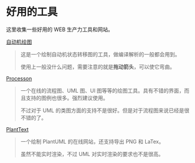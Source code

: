 # 好用的工具

这里收集一些好用的 WEB 生产力工具和网站。

[自动机绘图](http://madebyevan.com/fsm/)

> 这是一个绘制自动机状态转移图的工具，做编译解析的一般都会用到。
>
> 使用上一般没什么问题，需要注意的就是**拖动箭头**，可以使它弯曲。

[Processon](https://www.processon.com/)

> 一个在线的流程图、UML 图、UI 图等等的绘图工具。具有不错的界面，而且支持的图例也很多。强烈建议使用。
>
> 不过对于 UML 的类图方面的支持不是很好。但是对于流程图来说已经是很不错的了。

[PlantText](http://www.planttext.com/planttext)

> 一个绘制 PlantUML 的在线网站，还支持导出 PNG 和 LaTex。
>
> 虽然不能实时渲染，不过 UML 对实时渲染的要求也不是很高。